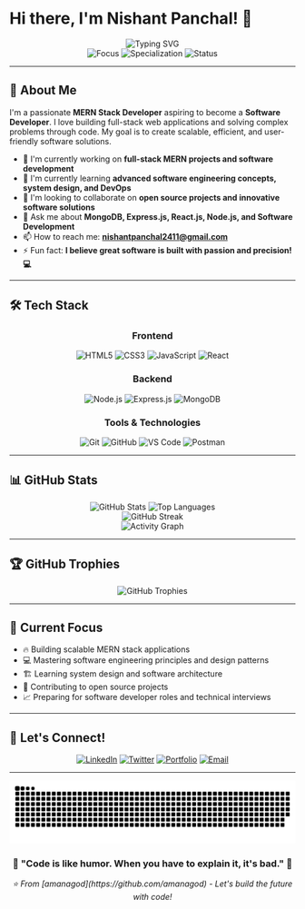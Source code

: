 # Hi there, I'm Nishant Panchal! 👋

<div align="center">
  <img src="https://readme-typing-svg.herokuapp.com?font=Fira+Code&size=30&pause=1000&color=2E8B57&center=true&vCenter=true&width=600&lines=MERN+Stack+Developer;Software+Developer;Full+Stack+Engineer;Building+Amazing+Applications!" alt="Typing SVG" />
</div>

<div align="center">
  <img src="https://img.shields.io/badge/Focus-Software%20Development-brightgreen?style=for-the-badge" alt="Focus" />
  <img src="https://img.shields.io/badge/Specialization-MERN%20Stack-blue?style=for-the-badge" alt="Specialization" />
  <img src="https://img.shields.io/badge/Status-Available%20for%20Hire-success?style=for-the-badge" alt="Status" />
</div>

---

## 🚀 About Me

I'm a passionate **MERN Stack Developer** aspiring to become a **Software Developer**. I love building full-stack web applications and solving complex problems through code. My goal is to create scalable, efficient, and user-friendly software solutions.

- 🔭 I'm currently working on **full-stack MERN projects and software development**
- 🌱 I'm currently learning **advanced software engineering concepts, system design, and DevOps**
- 👯 I'm looking to collaborate on **open source projects and innovative software solutions**
- 💬 Ask me about **MongoDB, Express.js, React.js, Node.js, and Software Development**
- 📫 How to reach me: **[nishantpanchal2411@gmail.com](mailto:nishantpanchal2411@gmail.com)**
- ⚡ Fun fact: **I believe great software is built with passion and precision! 💻**

---

## 🛠️ Tech Stack

<div align="center">

### Frontend
![HTML5](https://img.shields.io/badge/HTML5-E34F26?style=for-the-badge&logo=html5&logoColor=white)
![CSS3](https://img.shields.io/badge/CSS3-1572B6?style=for-the-badge&logo=css3&logoColor=white)
![JavaScript](https://img.shields.io/badge/JavaScript-F7DF1E?style=for-the-badge&logo=javascript&logoColor=black)
![React](https://img.shields.io/badge/React-20232A?style=for-the-badge&logo=react&logoColor=61DAFB)

### Backend
![Node.js](https://img.shields.io/badge/Node.js-43853D?style=for-the-badge&logo=node.js&logoColor=white)
![Express.js](https://img.shields.io/badge/Express.js-404D59?style=for-the-badge)
![MongoDB](https://img.shields.io/badge/MongoDB-4EA94B?style=for-the-badge&logo=mongodb&logoColor=white)

### Tools & Technologies
![Git](https://img.shields.io/badge/Git-F05032?style=for-the-badge&logo=git&logoColor=white)
![GitHub](https://img.shields.io/badge/GitHub-100000?style=for-the-badge&logo=github&logoColor=white)
![VS Code](https://img.shields.io/badge/VS_Code-007ACC?style=for-the-badge&logo=visual-studio-code&logoColor=white)
![Postman](https://img.shields.io/badge/Postman-FF6C37?style=for-the-badge&logo=postman&logoColor=white)

</div>

---

## 📊 GitHub Stats

<div align="center">
  <img height="180em" src="https://github-readme-stats.vercel.app/api?username=amanagod&show_icons=true&theme=default&hide_border=false&count_private=true&include_all_commits=true" alt="GitHub Stats" />
  <img height="180em" src="https://github-readme-stats.vercel.app/api/top-langs/?username=amanagod&layout=compact&theme=default&hide_border=false" alt="Top Languages" />
</div>

<div align="center">
  <img width="600" src="https://github-readme-streak-stats.herokuapp.com/?user=amanagod&theme=default&hide_border=false" alt="GitHub Streak" />
</div>

<div align="center">
  <img width="800" src="https://github-readme-activity-graph.vercel.app/graph?username=amanagod&theme=github-light&hide_border=false&bg_color=ffffff&color=2e8b57&line=2e8b57&point=1f883d" alt="Activity Graph" />
</div>

---

## 🏆 GitHub Trophies

<div align="center">
  <img src="https://github-profile-trophy.vercel.app/?username=amanagod&theme=flat&no-frame=false&row=1&column=6" alt="GitHub Trophies" />
</div>

---

## 🎯 Current Focus

- 🔥 Building scalable MERN stack applications
- 💻 Mastering software engineering principles and design patterns
- 🏗️ Learning system design and software architecture
- 🚀 Contributing to open source projects
- 📈 Preparing for software developer roles and technical interviews

---

## 🤝 Let's Connect!

<div align="center">

[![LinkedIn](https://img.shields.io/badge/LinkedIn-0077B5?style=for-the-badge&logo=linkedin&logoColor=white)](https://linkedin.com/in/your-profile)
[![Twitter](https://img.shields.io/badge/Twitter-1DA1F2?style=for-the-badge&logo=twitter&logoColor=white)](https://twitter.com/your-handle)
[![Portfolio](https://img.shields.io/badge/Portfolio-000000?style=for-the-badge&logo=About.me&logoColor=white)](https://your-portfolio.com)
[![Email](https://img.shields.io/badge/Email-D14836?style=for-the-badge&logo=gmail&logoColor=white)](mailto:nishantpanchal2411@gmail.com)

</div>

---

<div align="center">
  <img src="https://raw.githubusercontent.com/platane/platane/output/github-contribution-grid-snake.svg" alt="Snake animation" />
</div>

<div align="center">
  <h3>🌟 "Code is like humor. When you have to explain it, it's bad." 🌟</h3>
</div>

<div align="center">
  <i>⭐️ From [amanagod](https://github.com/amanagod) - Let's build the future with code!</i>
</div>
